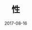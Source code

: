---
layout: presentation
title: 性
date: 2017-08-16
event: 3rd VCNC Dev Workshop
permalink: /presentations/sex
google_presentation: 2PACX-1vSon7rD5SqxbCt9yBkV7g61jsOKaV1fVVcw2lcokDxV88FZORDH7U5qKTAv1N1GAKFP-ptiRSf6quxa
list_title: fuck
---